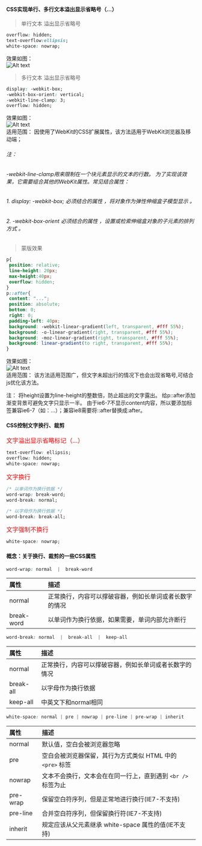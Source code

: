 #### CSS实现单行、多行文本溢出显示省略号（...）
> 单行文本 溢出显示省略号

```css
overflow: hidden;
text-overflow:ellipsis;
white-space: nowrap;
```
效果如图：<br/>
![Alt text](http://www.daqianduan.com/wp-content/uploads/2015/10/dome1.png)
<br/>

>多行文本 溢出显示省略号

```css
display: -webkit-box;
-webkit-box-orient: vertical;
-webkit-line-clamp: 3;
overflow: hidden;
```
效果如图：<br/>
![Alt text](http://www.daqianduan.com/wp-content/uploads/2015/10/dome2.png)
<br/>
适用范围：
因使用了WebKit的CSS扩展属性，该方法适用于WebKit浏览器及移动端；

###### 注：
###### -webkit-line-clamp用来限制在一个块元素显示的文本的行数。 为了实现该效果，它需要组合其他的WebKit属性。常见结合属性：
###### 1. display: -webkit-box; 必须结合的属性 ，将对象作为弹性伸缩盒子模型显示 。
###### 2. -webkit-box-orient 必须结合的属性 ，设置或检索伸缩盒对象的子元素的排列方式 。

> 蒙版效果

```css
p{
 position: relative;
 line-height: 20px;
 max-height:40px;
 overflow: hidden;
}
p::after{
 content: "...";
 position: absolute;
 bottom: 0;
 right: 0;
 padding-left: 40px;
 background: -webkit-linear-gradient(left, transparent, #fff 55%);
 background: -o-linear-gradient(right, transparent, #fff 55%);
 background: -moz-linear-gradient(right, transparent, #fff 55%);
 background: linear-gradient(to right, transparent, #fff 55%);
}
```
效果如图：<br/>
![Alt text](http://www.daqianduan.com/wp-content/uploads/2015/10/dome3.png)
<br/>
适用范围：
该方法适用范围广，但文字未超出行的情况下也会出现省略号,可结合js优化该方法。

注：
将height设置为line-height的整数倍，防止超出的文字露出。
给p::after添加渐变背景可避免文字只显示一半。
由于ie6-7不显示content内容，所以要添加标签兼容ie6-7（如：<span>…<span/>）；兼容ie8需要将::after替换成:after。


#### CSS控制文字换行、裁剪

<font color=red size=3>文字溢出显示省略标记（...）</font>

```css
text-overflow: ellipsis;
overflow: hidden;
white-space: nowrap;
```
<font color=red size=3>文字换行</font>

```css
/* 以单词作为换行依据 */
word-wrap: break-word;
word-break: normal;

/* 以字母作为换行依据 */
word-break: break-all;
```

<font color=red size=3>文字强制不换行</font>

```css
white-space: nowrap;
```

#### 概念：关于换行、裁剪的一些CSS属性
```css
word-wrap: normal  |  break-word
```

| 属性  | 描述  |
| :------------ | :------------ |
| normal  | 正常换行，内容可以撑破容器，例如长单词或者长数字的情况  |
| break-word  | 以单词作为换行依据，如果需要，单词内部允许断行  |

```css
word-break: normal  |  break-all  |  keep-all
```

| 属性  | 描述  |
| :------------ | :------------ |
| normal  | 正常换行，内容可以撑破容器，例如长单词或者长数字的情况  |
| break-all  | 以字母作为换行依据  |
| keep-all  | 中英文下和normal相同  |

 ```css
white-space: normal | pre | nowrap | pre-line | pre-wrap | inherit
```

| 属性  | 描述  |
| :------------ | :------------ |
| normal  | 默认值，空白会被浏览器忽略  |
| pre | 空白会被浏览器保留，其行为方式类似 HTML 中的 `<pre>` 标签  |
| nowrap | 文本不会换行，文本会在在同一行上，直到遇到 `<br />` 标签为止  |
| pre-wrap | 保留空白符序列，但是正常地进行换行(IE7-不支持) |
| pre-line | 合并空白符序列，但保留换行符(IE7-不支持)  |
| inherit | 规定应该从父元素继承 white-space 属性的值(IE不支持)  |
